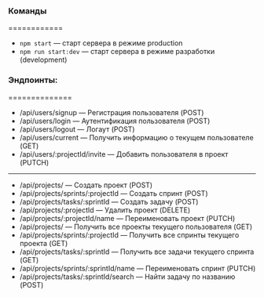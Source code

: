 ### Команды

============

- `npm start` &mdash; старт сервера в режиме production
- `npm run start:dev` &mdash; старт сервера в режиме разработки (development)

### Эндпоинты:

==============

- /api/users/signup &mdash; Регистрация пользователя (POST)
- /api/users/login &mdash; Аутентификация пользователя (POST)
- /api/users/logout &mdash; Логаут (POST)
- /api/users/current &mdash; Получить информацию о текущем пользователе (GET)
- /api/users/:projectId/invite &mdash; Добавить пользователя в проект (PUTCH)

---

- /api/projects/ &mdash; Создать проект (POST)
- /api/projects/sprints/:projectId &mdash; Создать спринт (POST)
- /api/projects/tasks/:sprintId &mdash; Создать задачу (POST)
- /api/projects/:projectId &mdash; Удалить проект (DELETE)
- /api/projects/:projectId/name &mdash; Переименовать проект (PUTCH)
- /api/projects/ &mdash; Получить все проекты текущего пользователя (GET)
- /api/projects/sprints/:projectId &mdash; Получить все спринты текущего проекта (GET)
- /api/projects/tasks/:sprintId &mdash; Получить все задачи текущего спринта (GET)
- /api/projects/sprints/:sprintId/name &mdash; Переименовать спринт (PUTCH)
- /api/projects/tasks/:sprintId/search &mdash; Найти задачу по названию (POST)

